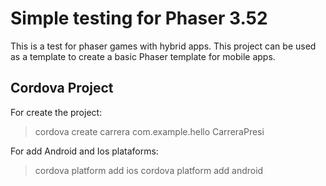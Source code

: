 # Simple testing for Phaser 3.52

This is a test for phaser games with hybrid apps. This project can be used as a template to create a basic Phaser template for mobile apps.

## Cordova Project

For create the project:


>
> cordova create carrera com.example.hello CarreraPresi
>

For add Android and Ios plataforms:

>
> cordova platform add ios
> cordova platform add android
>


